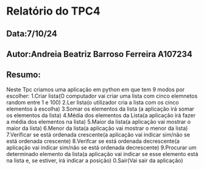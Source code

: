# Relatório do TPC4
## Data:7/10/24
## Autor:Andreia Beatriz Barroso Ferreira A107234

## Resumo:
Neste Tpc criamos uma aplicação em python em que tem 9 modos por escolher:
1.Criar lista(O computador vai criar uma lista com cinco elemnetos random entre 1 e 100)
2.Ler lista(o utilizador cria a lista com os cinco elementos à escolha)
3.Somar os elementos da lista (a aplicação irá somar os elementos da lista)
4.Média dos elementos da Lista(a aplicação irá fazer a média dos elementos na lista)
5.Maior da lista(a aplicação vai mostrar o maior da lista)
6.Menor da lista(a aplicação vai mostrar o menor da lista)
7.Verificar se está ordenada crescente(a aplicação vai indicar sim/não se está ordenada crescente)
8.Verifcar se está ordenada decrescente(a aplicação vai indicar sim/não se está ordenada decrescente)
9.Procurar um determinado elemento da lista(a aplicação vai indicar se esse elemento está na lista e, se estiver, irá indicar a posição)
0.Sair(Vai sair da aplicação)

